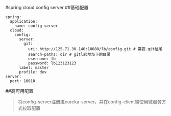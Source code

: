 #spring cloud config server
##基础配置
```
spring:
  application:
    name: config-server
  cloud:
    config:
      server:
        git:
          uri: http://125.71.30.140:18080/lb/config.git # 需要.git结尾
          search-paths: dir # gitlab地址下的目录
          username: lb
          password: lb123123123
      label: master
      profile: dev
server:
  port: 10010
```
##高可用配置
>将config-server注册进eureka-server，并在config-client端使用微服务方式拉取配置
